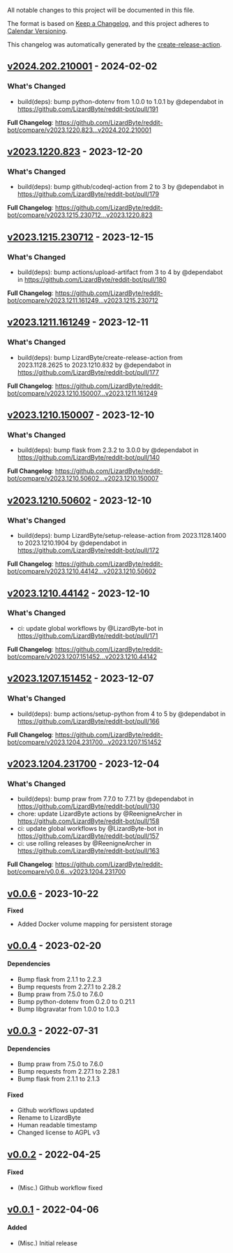 <!-- # Changelog -->

All notable changes to this project will be documented in this file.

The format is based on [Keep a Changelog](https://keepachangelog.com/en/1.0.0/),
and this project adheres to [Calendar Versioning](https://calver.org/).

This changelog was automatically generated by the
[create-release-action](https://github.com/LizardByte/create-release-action).

## [v2024.202.210001] - 2024-02-02

### What's Changed
* build(deps): bump python-dotenv from 1.0.0 to 1.0.1 by @dependabot in https://github.com/LizardByte/reddit-bot/pull/191


**Full Changelog**: https://github.com/LizardByte/reddit-bot/compare/v2023.1220.823...v2024.202.210001

## [v2023.1220.823] - 2023-12-20

### What's Changed
* build(deps): bump github/codeql-action from 2 to 3 by @dependabot in https://github.com/LizardByte/reddit-bot/pull/179


**Full Changelog**: https://github.com/LizardByte/reddit-bot/compare/v2023.1215.230712...v2023.1220.823

## [v2023.1215.230712] - 2023-12-15

### What's Changed
* build(deps): bump actions/upload-artifact from 3 to 4 by @dependabot in https://github.com/LizardByte/reddit-bot/pull/180


**Full Changelog**: https://github.com/LizardByte/reddit-bot/compare/v2023.1211.161249...v2023.1215.230712

## [v2023.1211.161249] - 2023-12-11

### What's Changed
* build(deps): bump LizardByte/create-release-action from 2023.1128.2625 to 2023.1210.832 by @dependabot in https://github.com/LizardByte/reddit-bot/pull/177


**Full Changelog**: https://github.com/LizardByte/reddit-bot/compare/v2023.1210.150007...v2023.1211.161249

## [v2023.1210.150007] - 2023-12-10

### What's Changed
* build(deps): bump flask from 2.3.2 to 3.0.0 by @dependabot in https://github.com/LizardByte/reddit-bot/pull/140


**Full Changelog**: https://github.com/LizardByte/reddit-bot/compare/v2023.1210.50602...v2023.1210.150007

## [v2023.1210.50602] - 2023-12-10

### What's Changed
* build(deps): bump LizardByte/setup-release-action from 2023.1128.1400 to 2023.1210.1904 by @dependabot in https://github.com/LizardByte/reddit-bot/pull/172


**Full Changelog**: https://github.com/LizardByte/reddit-bot/compare/v2023.1210.44142...v2023.1210.50602

## [v2023.1210.44142] - 2023-12-10

### What's Changed
* ci: update global workflows by @LizardByte-bot in https://github.com/LizardByte/reddit-bot/pull/171


**Full Changelog**: https://github.com/LizardByte/reddit-bot/compare/v2023.1207.151452...v2023.1210.44142

## [v2023.1207.151452] - 2023-12-07

### What's Changed
* build(deps): bump actions/setup-python from 4 to 5 by @dependabot in https://github.com/LizardByte/reddit-bot/pull/166


**Full Changelog**: https://github.com/LizardByte/reddit-bot/compare/v2023.1204.231700...v2023.1207.151452

## [v2023.1204.231700] - 2023-12-04

### What's Changed
* build(deps): bump praw from 7.7.0 to 7.7.1 by @dependabot in https://github.com/LizardByte/reddit-bot/pull/130
* chore: update LizardByte actions by @ReenigneArcher in https://github.com/LizardByte/reddit-bot/pull/158
* ci: update global workflows by @LizardByte-bot in https://github.com/LizardByte/reddit-bot/pull/157
* ci: use rolling releases by @ReenigneArcher in https://github.com/LizardByte/reddit-bot/pull/163


**Full Changelog**: https://github.com/LizardByte/reddit-bot/compare/v0.0.6...v2023.1204.231700

## [v0.0.6] - 2023-10-22

**Fixed**
- Added Docker volume mapping for persistent storage

## [v0.0.4] - 2023-02-20

#### Dependencies
- Bump flask from 2.1.1 to 2.2.3
- Bump requests from 2.27.1 to 2.28.2
- Bump praw from 7.5.0 to 7.6.0
- Bump python-dotenv from 0.2.0 to 0.21.1
- Bump libgravatar from 1.0.0 to 1.0.3

## [v0.0.3] - 2022-07-31

#### Dependencies
- Bump praw from 7.5.0 to 7.6.0
- Bump requests from 2.27.1 to 2.28.1
- Bump flask from 2.1.1 to 2.1.3
#### Fixed
- Github workflows updated
- Rename to LizardByte
- Human readable timestamp
- Changed license to AGPL v3

## [v0.0.2] - 2022-04-25

#### Fixed
- (Misc.) Github workflow fixed

## [v0.0.1] - 2022-04-06

#### Added
- (Misc.) Initial release

[v2024.202.210001]: https://github.com/LizardByte/reddit-bot/releases/tag/v2024.202.210001
[v2023.1220.823]: https://github.com/LizardByte/reddit-bot/releases/tag/v2023.1220.823
[v2023.1215.230712]: https://github.com/LizardByte/reddit-bot/releases/tag/v2023.1215.230712
[v2023.1211.161249]: https://github.com/LizardByte/reddit-bot/releases/tag/v2023.1211.161249
[v2023.1210.150007]: https://github.com/LizardByte/reddit-bot/releases/tag/v2023.1210.150007
[v2023.1210.50602]: https://github.com/LizardByte/reddit-bot/releases/tag/v2023.1210.50602
[v2023.1210.44142]: https://github.com/LizardByte/reddit-bot/releases/tag/v2023.1210.44142
[v2023.1207.151452]: https://github.com/LizardByte/reddit-bot/releases/tag/v2023.1207.151452
[v2023.1204.231700]: https://github.com/LizardByte/reddit-bot/releases/tag/v2023.1204.231700
[v0.0.6]: https://github.com/LizardByte/reddit-bot/releases/tag/v0.0.6
[v0.0.4]: https://github.com/LizardByte/reddit-bot/releases/tag/v0.0.4
[v0.0.3]: https://github.com/LizardByte/reddit-bot/releases/tag/v0.0.3
[v0.0.2]: https://github.com/LizardByte/reddit-bot/releases/tag/v0.0.2
[v0.0.1]: https://github.com/LizardByte/reddit-bot/releases/tag/v0.0.1
